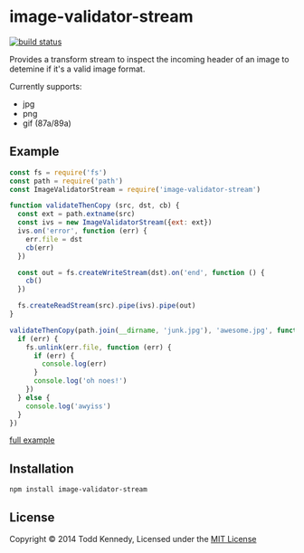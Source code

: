 # image-validator-stream

[![build status](https://secure.travis-ci.org/toddself/image-validator-stream.png)](http://travis-ci.org/toddself/image-validator-stream)

Provides a transform stream to inspect the incoming header of an image to detemine if it's a valid image format.

Currently supports:
* jpg
* png
* gif (87a/89a)

## Example

```js
const fs = require('fs')
const path = require('path')
const ImageValidatorStream = require('image-validator-stream')

function validateThenCopy (src, dst, cb) {
  const ext = path.extname(src)
  const ivs = new ImageValidatorStream({ext: ext})
  ivs.on('error', function (err) {
    err.file = dst
    cb(err)
  })

  const out = fs.createWriteStream(dst).on('end', function () {
    cb()
  })

  fs.createReadStream(src).pipe(ivs).pipe(out)
}

validateThenCopy(path.join(__dirname, 'junk.jpg'), 'awesome.jpg', function (err) {
  if (err) {
    fs.unlink(err.file, function (err) {
      if (err) {
        console.log(err)
      }
      console.log('oh noes!')
    })
  } else {
    console.log('awyiss')
  }
})
```

[full example](example/abort-on-bad.js)

## Installation

`npm install image-validator-stream`

## License
Copyright © 2014 Todd Kennedy, Licensed under the [MIT License](LICENSE)
